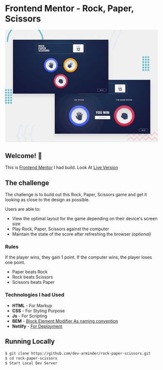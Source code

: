 # Frontend Mentor - Rock, Paper, Scissors

![Design preview for the Rock, Paper, Scissors coding challenge](./design/desktop-preview.jpg)

## Welcome! 👋
This is [Frontend Mentor](https://www.frontendmentor.io) I had build.
Look At [Live Version](frontend-rps-game.netlify.app/)

## The challenge

The challenge is to build out this Rock, Paper, Scissors game and get it looking as close to the design as possible.

Users  are able to:
- View the optimal layout for the game depending on their device's screen size
- Play Rock, Paper, Scissors against the computer
- Maintain the state of the score after refreshing the browser _(optional)_

### Rules

If the player wins, they gain 1 point. If the computer wins, the player loses one point.
- Paper beats Rock
- Rock beats Scissors
- Scissors beats Paper

### Technologies I had Used
- **HTML** - For Markup
- **CSS** - For Styling Purpose
- **Js** - For Scripting 
- **BEM** - [Block Element Modifier As naming convention](http://getbem.com/) 
- **Netlify** - [For Deployment](https://www.netlify.com/)

## Running Locally
```
$ git clone https://github.com/dev-arminder/rock-paper-scissors.git
$ cd rock-paper-scissors
$ Start Local Dev Server
```
